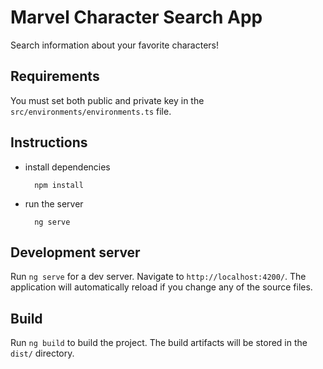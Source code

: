 # Marvel Character Search App
Search information about your favorite characters!

## Requirements
You must set both public and private key in the `src/environments/environments.ts` file.

## Instructions
- install dependencies

        npm install
- run the server

        ng serve


## Development server

Run `ng serve` for a dev server. Navigate to `http://localhost:4200/`. The application will automatically reload if you change any of the source files.


## Build

Run `ng build` to build the project. The build artifacts will be stored in the `dist/` directory.
